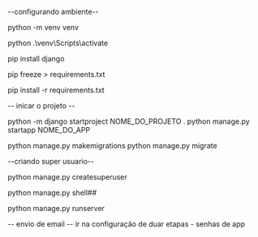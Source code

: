 --configurando ambiente--

python -m venv venv

python .\venv\Scripts\activate

pip install django

pip freeze > requirements.txt

pip install -r requirements.txt

-- inicar o projeto -- 

python -m django startproject NOME_DO_PROJETO .
python manage.py startapp NOME_DO_APP

python manage.py makemigrations
python manage.py migrate

--criando super usuario--

python manage.py createsuperuser

python manage.py shell##

python manage.py runserver

-- envio de email --
ir na configuração de duar etapas - senhas de app
